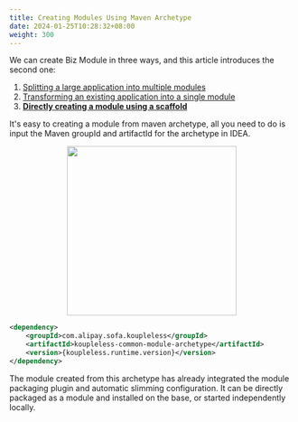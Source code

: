 ```yaml
---
title: Creating Modules Using Maven Archetype
date: 2024-01-25T10:28:32+08:00
weight: 300
---
```


We can create Biz Module in three ways, and this article introduces the second one:

1. [Splitting a large application into multiple modules](/docs/contribution-guidelines/split-module-tool/split-module-tool-intro/)
2. [Transforming an existing application into a single module](/docs/tutorials/module-create/springboot-and-sofaboot/)
3. **[Directly creating a module using a scaffold](/docs/tutorials/module-create/init-by-archetype/)**

It's easy to creating a module from maven archetype, all you need to do is input the Maven groupId and artifactId for the archetype in IDEA.

<div style="text-align: center;">
    <img align="center" width="300px" src="/docs/tutorials/imgs/created-by-archetype.png" />
</div>

```xml
<dependency>
    <groupId>com.alipay.sofa.koupleless</groupId>
    <artifactId>koupleless-common-module-archetype</artifactId>
    <version>{koupleless.runtime.version}</version>
</dependency>
```

The module created from this archetype has already integrated the module packaging plugin and automatic slimming configuration. It can be directly packaged as a module and installed on the base, or started independently locally.
